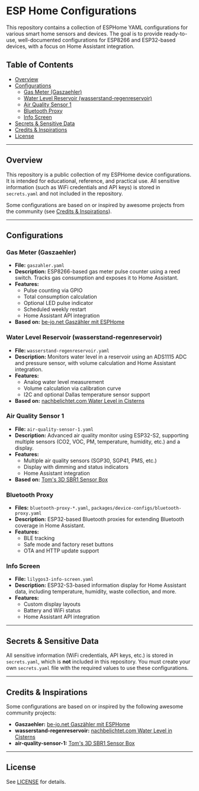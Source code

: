 # ESP Home Configurations

This repository contains a collection of ESPHome YAML configurations for various smart home sensors and devices. The goal is to provide ready-to-use, well-documented configurations for ESP8266 and ESP32-based devices, with a focus on Home Assistant integration.

## Table of Contents

- [Overview](#overview)
- [Configurations](#configurations)
  - [Gas Meter (Gaszaehler)](#gas-meter-gaszaehler)
  - [Water Level Reservoir (wasserstand-regenreservoir)](#water-level-reservoir-wasserstand-regenreservoir)
  - [Air Quality Sensor 1](#air-quality-sensor-1)
  - [Bluetooth Proxy](#bluetooth-proxy)
  - [Info Screen](#info-screen)
- [Secrets & Sensitive Data](#secrets--sensitive-data)
- [Credits & Inspirations](#credits--inspirations)
- [License](#license)

---

## Overview

This repository is a public collection of my ESPHome device configurations. It is intended for educational, reference, and practical use. All sensitive information (such as WiFi credentials and API keys) is stored in `secrets.yaml` and not included in the repository.

Some configurations are based on or inspired by awesome projects from the community (see [Credits & Inspirations](#credits--inspirations)).

---

## Configurations

### Gas Meter (Gaszaehler)

- **File:** `gaszahler.yaml`
- **Description:** ESP8266-based gas meter pulse counter using a reed switch. Tracks gas consumption and exposes it to Home Assistant.
- **Features:** 
  - Pulse counting via GPIO
  - Total consumption calculation
  - Optional LED pulse indicator
  - Scheduled weekly restart
  - Home Assistant API integration
- **Based on:** [be-jo.net Gaszähler mit ESPHome](https://be-jo.net/2022/02/home-assistant-gaszaehler-mit-esphome-auslesen-flashen-unter-wsl/)

### Water Level Reservoir (wasserstand-regenreservoir)

- **File:** `wasserstand-regenreservoir.yaml`
- **Description:** Monitors water level in a reservoir using an ADS1115 ADC and pressure sensor, with volume calculation and Home Assistant integration.
- **Features:**
  - Analog water level measurement
  - Volume calculation via calibration curve
  - I2C and optional Dallas temperature sensor support
- **Based on:** [nachbelichtet.com Water Level in Cisterns](https://nachbelichtet.com/en/measure-water-level-in-cisterns-and-tanks-with-homeassistant-esphome-and-tl-136-pressure-sensor-update-2)

### Air Quality Sensor 1

- **File:** `air-quality-sensor-1.yaml`
- **Description:** Advanced air quality monitor using ESP32-S2, supporting multiple sensors (CO2, VOC, PM, temperature, humidity, etc.) and a display.
- **Features:**
  - Multiple air quality sensors (SGP30, SGP41, PMS, etc.)
  - Display with dimming and status indicators
  - Home Assistant integration
- **Based on:** [Tom's 3D SBR1 Sensor Box](https://go.toms3d.org/sbr1)

### Bluetooth Proxy

- **Files:** `bluetooth-proxy-*.yaml`, `packages/device-configs/bluetooth-proxy.yaml`
- **Description:** ESP32-based Bluetooth proxies for extending Bluetooth coverage in Home Assistant.
- **Features:**
  - BLE tracking
  - Safe mode and factory reset buttons
  - OTA and HTTP update support

### Info Screen

- **File:** `lilygos3-info-screen.yaml`
- **Description:** ESP32-S3-based information display for Home Assistant data, including temperature, humidity, waste collection, and more.
- **Features:**
  - Custom display layouts
  - Battery and WiFi status
  - Home Assistant API integration

---

## Secrets & Sensitive Data

All sensitive information (WiFi credentials, API keys, etc.) is stored in `secrets.yaml`, which is **not** included in this repository. You must create your own `secrets.yaml` file with the required values to use these configurations.

---

## Credits & Inspirations

Some configurations are based on or inspired by the following awesome community projects:

- **Gaszaehler:** [be-jo.net Gaszähler mit ESPHome](https://be-jo.net/2022/02/home-assistant-gaszaehler-mit-esphome-auslesen-flashen-unter-wsl/)
- **wasserstand-regenreservoir:** [nachbelichtet.com Water Level in Cisterns](https://nachbelichtet.com/en/measure-water-level-in-cisterns-and-tanks-with-homeassistant-esphome-and-tl-136-pressure-sensor-update-2)
- **air-quality-sensor-1:** [Tom's 3D SBR1 Sensor Box](https://go.toms3d.org/sbr1)

---

## License

See [LICENSE](LICENSE) for details.
